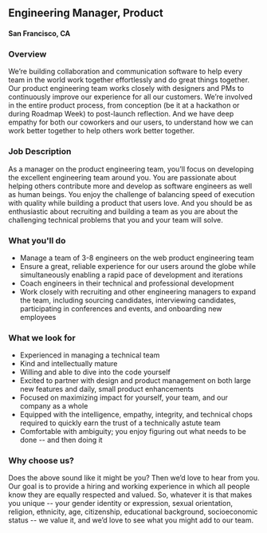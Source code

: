 ## Engineering Manager, Product 
#### San Francisco, CA

### Overview
We’re building collaboration and communication software to help every team in the world work together effortlessly and do great things together. Our product engineering team works closely with designers and PMs to continuously improve our experience for all our customers. We’re involved in the entire product process, from conception (be it at a hackathon or during Roadmap Week) to post-launch reflection. And we have deep empathy for both our coworkers and our users, to understand how we can work better together to help others work better together.

### Job Description
As a manager on the product engineering team, you’ll focus on developing the excellent engineering team around you. You are passionate about helping others contribute more and develop as software engineers as well as human beings. You enjoy the challenge of balancing speed of execution with quality while building a product that users love. And you should be as enthusiastic about recruiting and building a team as you are about the challenging technical problems that you and your team will solve.

### What you'll do
+ Manage a team of 3-8 engineers on the web product engineering team
+ Ensure a great, reliable experience for our users around the globe while simultaneously enabling a rapid pace of development and iterations
+ Coach engineers in their technical and professional development
+ Work closely with recruiting and other engineering managers to expand the team, including sourcing candidates, interviewing candidates, participating in conferences and events, and onboarding new employees

### What we look for
+ Experienced in managing a technical team
+ Kind and intellectually mature
+ Willing and able to dive into the code yourself
+ Excited to partner with design and product management on both large new features and daily, small product enhancements
+ Focused on maximizing impact for yourself, your team, and our company as a whole
+ Equipped with the intelligence, empathy, integrity, and technical chops required to quickly earn the trust of a technically astute team
+ Comfortable with ambiguity; you enjoy figuring out what needs to be done -- and then doing it

### Why choose us?
Does the above sound like it might be you? Then we’d love to hear from you. Our goal is to provide a hiring and working experience in which all people know they are equally respected and valued. So, whatever it is that makes you unique -- your gender identity or expression, sexual orientation, religion, ethnicity, age, citizenship, educational background, socioeconomic status -- we value it, and we’d love to see what you might add to our team.


